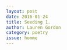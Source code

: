 ```yaml
---
layout: post 
date: 2016-01-24
title: Seeding 1.
author: Lauren Gordon
category: poetry
issue: homme
---
```

